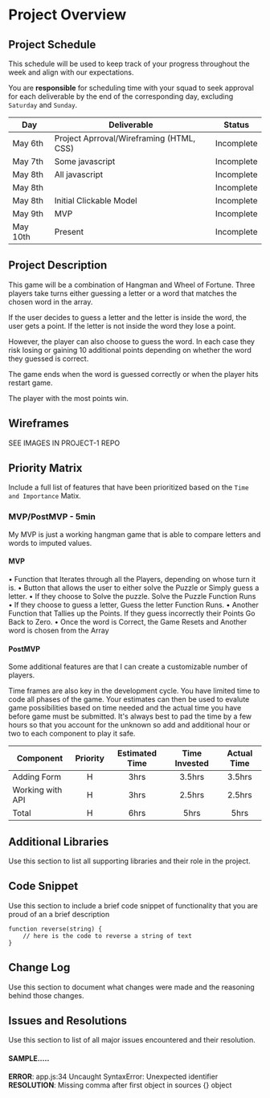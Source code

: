 # Project Overview

## Project Schedule

This schedule will be used to keep track of your progress throughout the week and align with our expectations.  

You are **responsible** for scheduling time with your squad to seek approval for each deliverable by the end of the corresponding day, excluding `Saturday` and `Sunday`.

|  Day | Deliverable | Status
|---|---| ---|
|May 6th| Project Aprroval/Wireframing (HTML, CSS)| Incomplete
|May 7th| Some javascript  | Incomplete
|May 8th| All javascript | Incomplete
|May 8th|  | Incomplete
|May 8th| Initial Clickable Model  | Incomplete
|May 9th| MVP | Incomplete
|May 10th| Present | Incomplete


## Project Description

This game will be a combination of Hangman and Wheel of Fortune. Three players take turns either guessing a letter or a word that matches the chosen word in the array.

If the user decides to  guess a letter and the letter is inside the word, the user gets a point. If the letter is not inside the word they lose a point.

However, the player can also choose to guess the word. In each case they risk losing or gaining 10 additional points depending on whether the word they guessed is correct.

The game ends when the word is guessed correctly or when the player hits restart game.

The player with the most points win.


## Wireframes

SEE IMAGES IN PROJECT-1 REPO

## Priority Matrix

Include a full list of features that have been prioritized based on the `Time and Importance` Matix.  

### MVP/PostMVP - 5min
My MVP is just a working hangman game that is able to compare letters and words to imputed values. 



#### MVP 

•	Function that Iterates through all the Players, depending on whose turn it is.
•	Button that allows the user to either solve the Puzzle or Simply guess	a letter.
•	If they choose to Solve the puzzle. Solve the Puzzle Function Runs
•	If they choose to guess a letter, Guess the letter Function Runs.
•	Another Function that Tallies up the Points. If they guess incorrectly their Points Go Back to Zero.
•	Once the word is Correct, the Game Resets and Another word is chosen from the Array


#### PostMVP 

Some additional features are that I can create a customizable number of players.



Time frames are also key in the development cycle.  You have limited time to code all phases of the game.  Your estimates can then be used to evalute game possibilities based on time needed and the actual time you have before game must be submitted. It's always best to pad the time by a few hours so that you account for the unknown so add and additional hour or two to each component to play it safe.

| Component | Priority | Estimated Time | Time Invested | Actual Time |
| --- | :---: |  :---: | :---: | :---: |
| Adding Form | H | 3hrs| 3.5hrs | 3.5hrs |
| Working with API | H | 3hrs| 2.5hrs | 2.5hrs |
| Total | H | 6hrs| 5hrs | 5hrs |


## Additional Libraries
 Use this section to list all supporting libraries and their role in the project. 

## Code Snippet

Use this section to include a brief code snippet of functionality that you are proud of an a brief description  

```
function reverse(string) {
	// here is the code to reverse a string of text
}
```

## Change Log
 Use this section to document what changes were made and the reasoning behind those changes.  

## Issues and Resolutions
 Use this section to list of all major issues encountered and their resolution.

#### SAMPLE.....
**ERROR**: app.js:34 Uncaught SyntaxError: Unexpected identifier                                
**RESOLUTION**: Missing comma after first object in sources {} object
